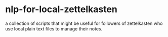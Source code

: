 # nlp-for-local-zettelkasten
a collection of scripts that might be useful for followers of zettelkasten who use local plain text files to manage their notes.
